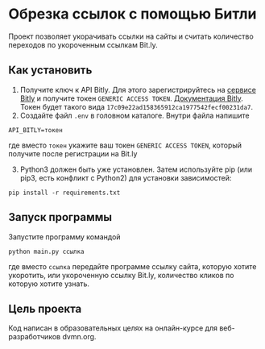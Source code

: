 # Обрезка ссылок с помощью Битли

Проект позволяет укорачивать ссылки на сайты и считать количество переходов по укороченным ссылкам Bit.ly.
## Как установить

1. Получите ключ к API Bitly. Для этого зарегистрируйтесь на [сервисе Bitly](https://bitly.com/) и получите токен `GENERIC ACCESS TOKEN`. [Документация Bitly](https://dev.bitly.com/). Токен будет такого вида `17c09e22ad158365912ca1977542fecf00231da7`.
2. Создайте файл `.env` в головном каталоге. Внутри файла напишите 
```
API_BITLY=токен
```
где вместо `токен` укажите ваш токен `GENERIC ACCESS TOKEN`, который получите после регистрации на Bit.ly

3. Python3 должен быть уже установлен. Затем используйте pip (или pip3, есть конфликт с Python2) для установки зависимостей:

```
pip install -r requirements.txt
```

## Запуск программы
Запустите программу командой 
```
python main.py ссылка
```
где вместо `ссылка` передайте программе ссылку сайта, которую хотите укоротить, или укороченную ссылку    Bit.ly, количество кликов по которую хотите узнать.

## Цель проекта

 Код написан в образовательных целях на онлайн-курсе для веб-разработчиков dvmn.org.
